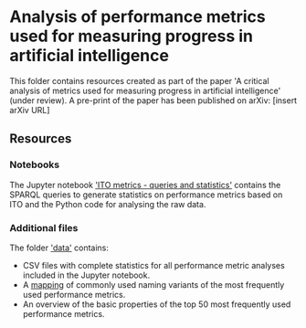 # Analysis of performance metrics used for measuring progress in artificial intelligence

This folder contains resources created as part of the paper 'A critical analysis of metrics used for measuring progress in artificial intelligence' (under review). 
A pre-print of the paper has been published on arXiv: [insert arXiv URL]

## Resources

### Notebooks

The Jupyter notebook ['ITO metrics - queries and statistics'](https://github.com/OpenBioLink/ITO/blob/master/notebooks/performance_metrics_analysis/ITO%20metrics%20-%20queries%20and%20statistics.ipynb) contains
the SPARQL queries to generate statistics on performance metrics based on ITO and the Python code for analysing the raw data.

### Additional files

The folder ['data']((https://github.com/OpenBioLink/ITO/blob/master/notebooks/performance_metrics_analysis/data)) contains:
* CSV files with complete statistics for all performance metric analyses included in the Jupyter notebook.
* A [mapping](https://github.com/OpenBioLink/ITO/blob/master/notebooks/performance_metrics_analysis/data/overview_of_metrics_alternative_namings) of commonly used naming variants of the most frequently used performance metrics.
* An overview of the basic properties of the top 50 most frequently used performance metrics.
